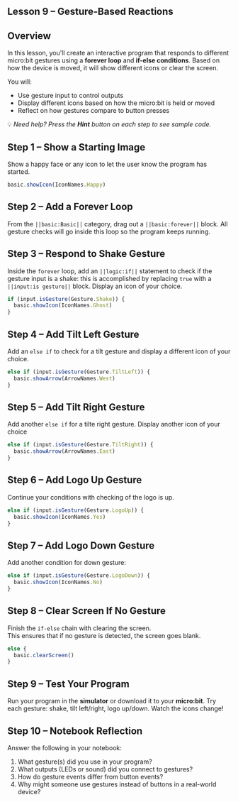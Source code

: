 ## Lesson 9 – Gesture-Based Reactions

## Overview
In this lesson, you'll create an interactive program that responds to different micro\:bit gestures using a **forever loop** and **if-else conditions**. Based on how the device is moved, it will show different icons or clear the screen.

You will:

* Use gesture input to control outputs
* Display different icons based on how the micro\:bit is held or moved
* Reflect on how gestures compare to button presses

💡 *Need help? Press the **Hint** button on each step to see sample code.*

## Step 1 – Show a Starting Image
Show a happy face or any icon to let the user know the program has started.
```typescript
basic.showIcon(IconNames.Happy)
```

## Step 2 – Add a Forever Loop

From the ``||basic:Basic||`` category, drag out a ``||basic:forever||`` block.
All gesture checks will go inside this loop so the program keeps running.

## Step 3 – Respond to Shake Gesture

Inside the `forever` loop, add an ``||logic:if||`` statement to check if 
the gesture input is a shake: this is accomplished by replacing `true` with 
a ``||input:is gesture||`` block. Display an icon of your choice.
```typescript
if (input.isGesture(Gesture.Shake)) {
  basic.showIcon(IconNames.Ghost)
}
```

## Step 4 – Add Tilt Left Gesture

Add an `else if` to check for a tilt gesture and display a different 
icon of your choice.
```typescript
else if (input.isGesture(Gesture.TiltLeft)) {
  basic.showArrow(ArrowNames.West)
}
```

## Step 5 – Add Tilt Right Gesture

Add another `else if` for a tilte right gesture.
Display another icon of your choice
```typescript
else if (input.isGesture(Gesture.TiltRight)) {
  basic.showArrow(ArrowNames.East)
}
```

## Step 6 – Add Logo Up Gesture

Continue your conditions with checking of the logo is up.
```typescript
else if (input.isGesture(Gesture.LogoUp)) {
  basic.showIcon(IconNames.Yes)
}
```

## Step 7 – Add Logo Down Gesture

Add another condition for down gesture:

```typescript
else if (input.isGesture(Gesture.LogoDown)) {
  basic.showIcon(IconNames.No)
}
```

## Step 8 – Clear Screen If No Gesture

Finish the `if-else` chain with clearing the screen.  
This ensures that if no gesture is detected, the screen goes blank.

```typescript
else {
  basic.clearScreen()
}
```

## Step 9 – Test Your Program

Run your program in the **simulator** or download it to your **micro\:bit**.
Try each gesture: shake, tilt left/right, logo up/down. Watch the icons change!

## Step 10 – Notebook Reflection

Answer the following in your notebook:

1. What gesture(s) did you use in your program?
2. What outputs (LEDs or sound) did you connect to gestures?
3. How do gesture events differ from button events?
4. Why might someone use gestures instead of buttons in a real-world device?
